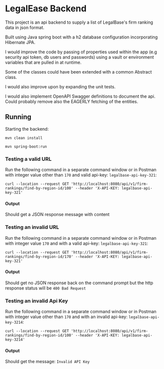 # LegalEase Backend

This project is an api backend to supply a list of LegalBase's firm ranking data in json format.

Built using Java spring boot with a h2 database configuration incorporating Hibernate JPA.

I would improve the code by passing of properties used within the app (e.g security api token, db users and passwords) using a vault or
environment variables that are pulled in at runtime.

Some of the classes could have been extended with a common Abstract class.

I would also improve upon by expanding the unit tests.

I would also implement OpenAPI Swagger definitions to document the api.
Could probably remove also the EAGERLY fetching of the entities.

## Running
Starting the backend:

```mvn clean install```

```mvn spring-boot:run```

### Testing a valid URL

Run the following command in a separate command window or in Postman 
with <regionId> integer value other than ```170``` and valid api-key: ```legalbase-api-key-321```:

```curl --location --request GET 'http://localhost:8080/api/v1/firm-rankings/find-by-region-id/100' --header 'X-API-KEY: legalbase-api-key-321'```
#### Output
Should get a JSON response message with content

### Testing an invalid URL
Run the following command in a separate command window or in Postman
with <regionId> integer value ```170``` and with a valid api-key: ```legalbase-api-key-321```:

```curl --location --request GET 'http://localhost:8080/api/v1/firm-rankings/find-by-region-id/170' --header 'X-API-KEY: legalbase-api-key-321'```

#### Output
Should get no JSON response back on the command prompt but the http response status will be ```400 Bad Request```

### Testing an invalid Api Key
Run the following command in a separate command window or in Postman
with <regionId> integer value other than ```170``` and with an invalid api-key: ```legalbase-api-key-3214```:

```curl --location --request GET 'http://localhost:8080/api/v1/firm-rankings/find-by-region-id/100' --header 'X-API-KEY: legalbase-api-key-3214'```

#### Output
Should get the message: ```Invalid API Key```
